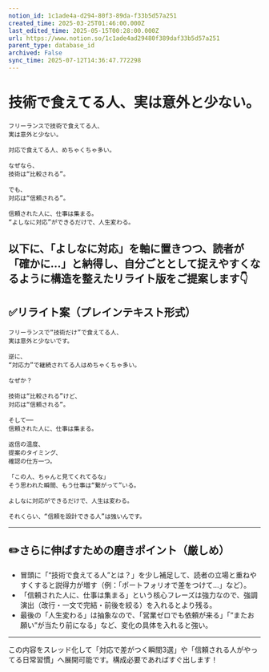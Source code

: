 ```yaml
---
notion_id: 1c1ade4a-d294-80f3-89da-f33b5d57a251
created_time: 2025-03-25T01:46:00.000Z
last_edited_time: 2025-05-15T00:28:00.000Z
url: https://www.notion.so/1c1ade4ad29480f389daf33b5d57a251
parent_type: database_id
archived: False
sync_time: 2025-07-12T14:36:47.772298
---
```


# 技術で食えてる人、実は意外と少ない。

```plain text
フリーランスで技術で食えてる人、
実は意外と少ない。

対応で食えてる人、めちゃくちゃ多い。

なぜなら、
技術は“比較される”。

でも、
対応は“信頼される”。

信頼された人に、仕事は集まる。
“よしなに対応”ができるだけで、人生変わる。
```
以下に、「よしなに対応」を軸に置きつつ、読者が「確かに…」と納得し、自分ごととして捉えやすくなるように構造を整えたリライト版をご提案します👇
---
## ✅リライト案（プレインテキスト形式）
```plain text
フリーランスで“技術だけ”で食えてる人、
実は意外と少ないです。

逆に、
“対応力”で継続されてる人はめちゃくちゃ多い。

なぜか？

技術は“比較される”けど、
対応は“信頼される”。

そして──
信頼された人に、仕事は集まる。

返信の温度、
提案のタイミング、
確認の仕方一つ。

「この人、ちゃんと見てくれてるな」
そう思われた瞬間、もう仕事は“繋がって”いる。

よしなに対応ができるだけで、人生は変わる。

それくらい、“信頼を設計できる人”は強いんです。

```
---
## ✏️さらに伸ばすための磨きポイント（厳しめ）
- 冒頭に「“技術で食えてる人”とは？」を少し補足して、読者の立場と重ねやすくすると説得力が増す（例：「ポートフォリオで差をつけて…」など）。
- 「信頼された人に、仕事は集まる」という核心フレーズは強力なので、強調演出（改行・一文で完結・前後を絞る）を入れるとより残る。
- 最後の「人生変わる」は抽象なので、「営業ゼロでも依頼が来る」「“またお願い”が当たり前になる」など、変化の具体を入れると強い。
---
この内容をスレッド化して「対応で差がつく瞬間3選」や「信頼される人がやってる日常習慣」へ展開可能です。構成必要であればすぐ出します！